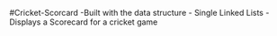#Cricket-Scorcard
-Built with the data structure - Single Linked Lists
-Displays a Scorecard for a cricket game
